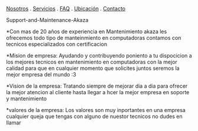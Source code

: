 [Nosotros](./nosotros.md) . [Servicios](./servicios.md) . [FAQ](FAQ.md) . [Ubicación](ubicacion.md) . [Contacto](./contacto.md)

Support-and-Maintenance-Akaza

*Con mas de 20 años de experiencia en Mantenimiento akaza les ofrecemos todo tipo de manteinmiento en computadoras
contamos con tecnicos especializados con certificacion 

*Mision de empresa: Ayudando y contribuyendo poniento a tu dispocicion a los mejores tecnicos en mantenimiento en computadoras con la mejor calidad
 para que en cualquier momento que solicites juntos seremos la mejor empresa del mundo :3
 
*Vision de la empresa: Tratando siempre de mejorar dia a dia para ofrecer la mejor atencion al cliente
hasta llegar a hcer la mejor empresa en soporte y mantenimiento 

*valores de la empresa: Los valores son muy inportantes en una empresa cualquier queja que tengas con alguno de nuestor
tecnicos no dudes en llamar 

